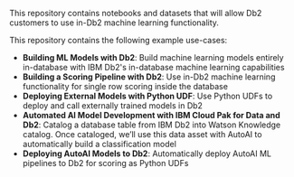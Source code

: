 This repository contains notebooks and datasets that will allow Db2 customers to use in-Db2 machine learning functionality.

This repository contains the following example use-cases:
- **Building ML Models with Db2**: Build machine learning models entirely in-database with IBM Db2's in-database machine learning capabilities
- **Building a Scoring Pipeline with Db2**: Use in-Db2 machine learning functionality for single row scoring inside the database
- **Deploying External Models with Python UDF**: Use Python UDFs to deploy and call externally trained models in Db2
- **Automated AI Model Development with IBM Cloud Pak for Data and Db2**: Catalog a database table from IBM Db2 into Watson Knowledge catalog. Once cataloged, we’ll use this data asset with AutoAI to automatically build a classification model
- **Deploying AutoAI Models to Db2**: Automatically deploy AutoAI ML pipelines to Db2 for scoring as Python UDFs
